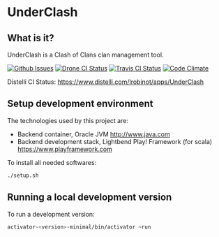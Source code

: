 UnderClash
==========

What is it?
-----------

UnderClash is a Clash of Clans clan management tool.

[![Github Issues](https://img.shields.io/github/issues/lrobinot/UnderClash.svg)](https://github.com/lrobinot/UnderClash/issues)
[![Drone CI Status](https://drone.io/github.com/lrobinot/UnderClash/status.png)](https://drone.io/github.com/lrobinot/UnderClash/latest)
[![Travis CI Status](https://img.shields.io/travis/lrobinot/UnderClash.svg)](https://travis-ci.org/lrobinot/UnderClash)
[![Code Climate](https://codeclimate.com/github/cloudfoundry/membrane.png)](https://codeclimate.com/github/cloudfoundry/membrane)

Distelli CI Status: https://www.distelli.com/lrobinot/apps/UnderClash

Setup development environment
-----------------------------

The technologies used by this project are:

  * Backend container, Oracle JVM http://www.java.com
  * Backend development stack, Lightbend Play! Framework (for scala) https://www.playframework.com

To install all needed softwares:
```bash
./setup.sh
```

Running a local development version
-----------------------------------

To run a development version:
```bash
activator-<version>-minimal/bin/activator ~run
```

